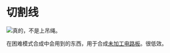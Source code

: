# 切割线

![真的，不是上吊绳。](oredict:opencomputers:materialCuttingWire)

在困难模式合成中会用到的东西，用于合成[未加工电路板](rawCircuitBoard.md)。很低效。
